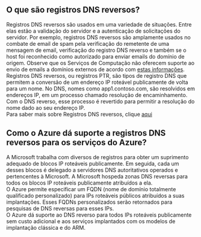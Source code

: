 ## O que são registros DNS reversos?

Registros DNS reversos são usados em uma variedade de situações. Entre elas estão a validação do servidor e a autenticação de solicitações do servidor. Por exemplo, registros DNS reversos são amplamente usados no combate de email de spam pela verificação do remetente de uma mensagem de email, verificação do registro DNS reverso e também se o host foi reconhecido como autorizado para enviar emails do domínio de origem. Observe que os Serviços de Computação não oferecem suporte ao envio de emails a domínios externos de acordo com [estas informações](https://blogs.msdn.microsoft.com/mast/2016/04/04/sending-e-mail-from-azure-compute-resource-to-external-domains/). <BR>Registros DNS reversos, ou registros PTR, são tipos de registro DNS que permitem a conversão de um endereço IP roteável publicamente de volta para um nome. No DNS, nomes como app1.contoso.com, são resolvidos em endereços IP, em um processo chamado resolução de encaminhamento. Com o DNS reverso, esse processo é revertido para permitir a resolução do nome dado ao seu endereço IP.<BR> Para saber mais sobre Registros DNS reversos, clique [aqui](http://en.wikipedia.org/wiki/Reverse_DNS_lookup)<BR>

## Como o Azure dá suporte a registros DNS reversos para os serviços do Azure?

A Microsoft trabalha com diversos de registros para obter um suprimento adequado de blocos IP roteáveis publicamente. Em seguida, cada um desses blocos é delegado a servidores DNS autoritativos operados e pertencentes à Microsoft. A Microsoft hospeda zonas DNS reversas para todos os blocos IP roteáveis publicamente atribuídos a ela. <BR> O Azure permite especificar um FQDN (nome de domínio totalmente qualificado personalizado) para IPs roteáveis públicos atribuídos a suas implantações. Esses FQDNs personalizados serão retornados para pesquisas de DNS reversas para esses IPs.<BR> O Azure dá suporte ao DNS reverso para todos IPs roteáveis publicamente sem custo adicional e aos serviços implantados com os modelos de implantação clássica e do ARM.

<!---HONumber=AcomDC_0907_2016-->